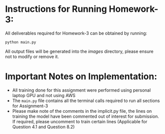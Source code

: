 # Instructions for Running Homework-3:
All deliverables required for Homework-3 can be obtained by running:

```
python main.py
```
All output files will be generated into the *images* directory, please ensure not to modify or remove it.

# Important Notes on Implementation:
* All training done for this assignment were performed using personal laptop GPU and not using AWS
* The `main.py` file contains all the terminal calls required to run all sections for Assignment-3
* Please make note of the comments in the implicit.py file, the lines on training the model have been commented out of interest for submission. If required, please uncomment to train certain lines (Applicable for Question 4.1 and Question 8.2)